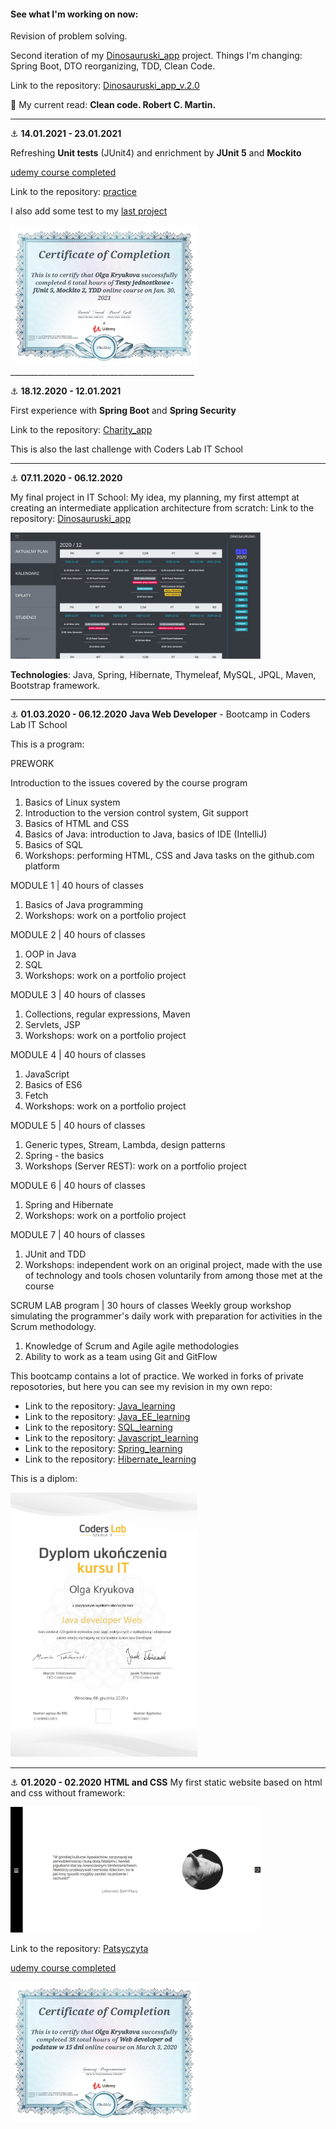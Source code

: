 
#### See what I'm working on now:
Revision of problem solving.

Second iteration of my [Dinosauruski_app](https://github.com/Elton-John/Dinosauruski_app) project. Things I'm changing: Spring Boot, DTO reorganizing, TDD, Clean Code.

Link to the repository: [Dinosauruski_app_v.2.0](https://github.com/Elton-John/Dinosauruski_app_v.2.0)

:green_book: My current read: **Clean code. Robert C. Martin.**

______________________________________________

:anchor: **14.01.2021 - 23.01.2021**

Refreshing **Unit tests** (JUnit4)  and enrichment by **JUnit 5** and **Mockito**

[udemy course completed](https://www.udemy.com/share/101MA3AEMZcVpVRHwB/) 

Link to the repository: [practice](https://github.com/Elton-John/Unit_test_learning)

I also add some test to my [last project](https://github.com/Elton-John/Charity_app/commit/6f0d1be692de3bef6afaa6855d6fa3d8689338c3#diff-9386bc94184896eedbc113e0713c62b0da183de75874f1024846ae58b968f92f)

<img src="https://github.com/Elton-John/Dear_recruiter_See_my_learning_path/blob/main/UC-4ff19a65-69b3-477d-99cd-d99f6231a5ed.jpg" alt="drawing" width="300"/>
______________________________________________

:anchor: **18.12.2020 - 12.01.2021**

First experience with **Spring Boot** and **Spring Security**

Link to the repository: [Charity_app](https://github.com/Elton-John/Charity_app) 

This is also the last challenge with Coders Lab IT School
______________________________________________
:anchor: **07.11.2020 - 06.12.2020**

My final project in IT School:
My idea, my planning, my first attempt at creating an intermediate application architecture from scratch:
Link to the repository: [Dinosauruski_app](https://github.com/Elton-John/Dinosauruski_app) 

<img src="https://github.com/Elton-John/Dinosauruski_app/blob/main/demoViews/cal-after-change.png" alt="drawing" width="400"/>

**Technologies**: Java, Spring, Hibernate, Thymeleaf, MySQL, JPQL, Maven, Bootstrap framework.
______________________________________________
:anchor: **01.03.2020 - 06.12.2020**
**Java Web Developer** - Bootcamp in Coders Lab IT School

This is a program:

PREWORK

Introduction to the issues covered by the course program

1. Basics of Linux system
2. Introduction to the version control system, Git support
3. Basics of HTML and CSS
4. Basics of Java: introduction to Java, basics of IDE (IntelliJ)
5. Basics of SQL
6. Workshops: performing HTML, CSS and Java tasks on the github.com platform

MODULE 1 | 40 hours of classes
1. Basics of Java programming
2. Workshops: work on a portfolio project

MODULE 2 | 40 hours of classes
1. OOP in Java
2. SQL
3. Workshops: work on a portfolio project

MODULE 3 | 40 hours of classes
1. Collections, regular expressions, Maven
2. Servlets, JSP
3. Workshops: work on a portfolio project

MODULE 4 | 40 hours of classes
1. JavaScript
2. Basics of ES6
3. Fetch
4. Workshops: work on a portfolio project

MODULE 5 | 40 hours of classes
1. Generic types, Stream, Lambda, design patterns
2. Spring - the basics
3. Workshops (Server REST): work on a portfolio project

MODULE 6 | 40 hours of classes
1. Spring and Hibernate
2. Workshops: work on a portfolio project

MODULE 7 | 40 hours of classes
1. JUnit and TDD
2. Workshops: independent work on an original project, made with the use of technology and tools
chosen voluntarily from among those met at the course

SCRUM LAB program | 30 hours of classes
Weekly group workshop simulating the programmer's daily work with preparation
for activities in the Scrum methodology.

1. Knowledge of Scrum and Agile agile methodologies
2. Ability to work as a team using Git and GitFlow

This bootcamp contains a lot of practice. We worked in forks of private reposotories, but here you can see my revision in my own repo:

+ Link to the repository: [Java_learning](https://github.com/Elton-John/Java_learning/tree/master/src/main/java) 
+ Link to the repository: [Java_EE_learning](https://github.com/Elton-John/Java_EE_learning) 
+ Link to the repository: [SQL_learning](https://github.com/Elton-John/SQL_learning/tree/master/src/main/java/pl/coderslab) 
+ Link to the repository: [Javascript_learning](https://github.com/Elton-John/JavaScript_learning/tree/master/src/main/webapp) 
+ Link to the repository: [Spring_learning](https://github.com/Elton-John/Simple_CMS_Spring_learning/tree/main/src/main/java/app) 
+ Link to the repository: [Hibernate_learning](https://github.com/Elton-John/Hibernate_learning/tree/main/src/main/java/com/example) 


This is a diplom:

<img src="https://github.com/Elton-John/Dear_Recruiter_See_my_learning_path/blob/main/dyplom_olga_kryukova.jpg" alt="drawing" width="300"/>

______________________________________________
:anchor: **01.2020 - 02.2020**
**HTML and CSS** 
My first static website based on html and css without framework:

<img src="https://github.com/Elton-John/patsyczyta/blob/master/patsyczyta.png" alt="drawing" width="400"/>

Link to the repository: [Patsyczyta](https://github.com/Elton-John/Dinosauruski_app) 

[udemy course completed](https://www.udemy.com/share/101WuWAEMZcVpVRHwB/) 

<img src="https://github.com/Elton-John/Dear_recruiter_See_my_learning_path/blob/main/html_css.jpg" alt="drawing" width="300"/>
